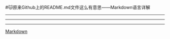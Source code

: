 #:cat:原来Github上的README.md文件这么有意思——Markdown语言详解  
***  
---  
- - - -   
[Markdown](http://blog.csdn.net/zhaokaiqiang1992/article/details/41349819)